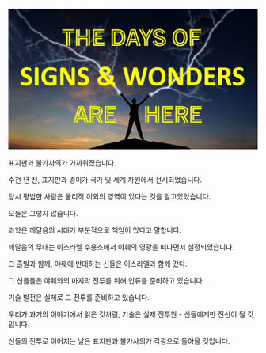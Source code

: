 ![Video cover image](../cover.jpg "cover photo")

표지판과 불가사의가 가까워졌습니다.

수천 년 전, 표지판과 경이가 국가 및 세계 차원에서 전시되었습니다.

당시 평범한 사람은 물리적 이외의 영역이 있다는 것을 알고있었습니다.

오늘은 그렇지 않습니다.

과학은 깨달음의 시대가 부분적으로 책임이 있다고 말합니다.

깨달음의 무대는 이스라엘 수용소에서 야훼의 영광을 떠나면서 설정되었습니다.

그 출발과 함께, 야훼에 반대하는 신들은 이스라엘과 함께 갔다.

그 신들들은 야훼와의 마지막 전투를 위해 인류를 준비하고 있습니다.

기술 발전은 실제로 그 전투를 준비하고 있습니다.

우리가 과거의 이야기에서 읽은 것처럼, 기술은 실제 전투원 - 신들에게만 전선이 될 것입니다.

신들의 전투로 이어지는 날은 표지판과 불가사의가 각광으로 돌아올 것입니다.